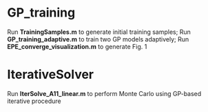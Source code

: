 ﻿# GP_training
Run **TrainingSamples.m** to generate initial training samples;
Run **GP_training_adaptive.m** to train two GP models adaptively;
Run **EPE_converge_visualization.m** to generate Fig. 1
# IterativeSolver
Run **IterSolve_A11_linear.m** to perform Monte Carlo using GP-based iterative procedure

